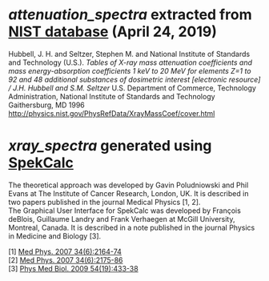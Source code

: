 # *attenuation_spectra* extracted from [NIST database](https://www.nist.gov/pml/x-ray-mass-attenuation-coefficients) (April 24, 2019)

Hubbell, J. H. and Seltzer, Stephen M. and National Institute of Standards and Technology (U.S.).  *Tables of X-ray mass attenuation coefficients and mass energy-absorption coefficients 1 keV to 20 MeV for elements Z=1 to 92 and 48 additional substances of dosimetric interest [electronic resource] / J.H. Hubbell and S.M. Seltzer*  U.S. Department of Commerce, Technology Administration, National Institute of Standards and Technology Gaithersburg, MD  1996  <http://physics.nist.gov/PhysRefData/XrayMassCoef/cover.html>


# *xray_spectra* generated using [SpekCalc](http://spekcalc.weebly.com/)

The theoretical approach was developed by Gavin Poludniowski and Phil Evans at The Institute of Cancer Research, London, UK. It is described in two papers published in the journal Medical Physics [1, 2].  
The Graphical User Interface for SpekCalc was developed by François deBlois, Guillaume Landry and Frank Verhaegen at McGill University, Montreal, Canada. It is described in a note published in the journal Physics in Medicine and Biology [3].

[1] [Med Phys. 2007 34(6):2164-74](http://dx.doi.org/10.1118/1.2734725)  
[2] [Med Phys. 2007 34(6):2175-86](http://dx.doi.org/10.1118/1.2734726)  
[3] [Phys Med Biol. 2009 54(19):433-38](http://iopscience.iop.org/0031-9155/54/19/N01)  
